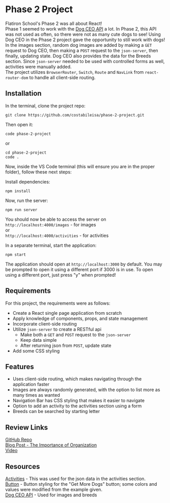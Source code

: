 # Phase 2 Project

Flatiron School's Phase 2 was all about React!  
Phase 1 seemed to work with the [Dog CEO API](https://dog.ceo/dog-api/documentation/) a lot. In Phase 2, this API was not used as often, so there were not as many cute dogs to see! Using Dog CEO in the Phase 2 project gave the opportunity to still work with dogs!  
In the images section, random dog images are added by making a `GET` request to Dog CEO, then making a `POST` request to the `json-server`, then finally, updating state. Dog CEO also provides the data for the Breeds section. Since `json-server` needed to be used with controlled forms as well, activities were manually added.  
The project utilizes `BrowserRouter`, `Switch`, `Route` and `NavLink` from `react-router-dom` to handle all client-side routing. 
    

## Installation
In the terminal, clone the project repo:
```console
git clone https://github.com/costabileisa/phase-2-project.git
```
Then open it:
```console
code phase-2-project
```
or
```console
cd phase-2-project
code .
```
Now, inside the VS Code terminal (this will ensure you are in the proper folder), follow these next steps:    

Install dependencies:
```console
npm install
```
Now, run the server:
```console
npm run server
```
You should now be able to access the server on     
`http://localhost:4000/images` - for images      
or     
`http://localhost:4000/activities` - for activities  
      
In a separate terminal, start the application:
```console
npm start
```
The application should open at `http://localhost:3000` by default. You may be prompted to open it using a different port if 3000 is in use. To open using a different port, just press "y" when prompted!
    
## Requirements
For this project, the requirements were as follows:
- Create a React single page application from scratch
- Apply knowledge of components, props, and state management
- Incorporate client-side routing
- Utilize `json-server` to create a RESTful api
    - Make both a `GET` and `POST` request to the `json-server`
    - Keep data simple
    - After returning json from `POST`, update state
- Add some CSS styling
    
## Features
- Uses client-side routing, which makes navigating through the application faster
- Images are always randomly generated, with the option to list more as many times as wanted
- Navigation Bar has CSS styling that makes it easier to navigate
- Option to add an activity to the activities section using a form
- Breeds can be searched by starting letter
    
## Review Links
[GitHub Repo](https://github.com/costabileisa/phase-2-project)  
[Blog Post - The Importance of Organization](https://medium.com/@costabileisa/the-importance-of-organization-2274d66c6b30)  
[Video]()
    
## Resources
[Activities](https://www.care.com/c/101-things-to-do-with-your-dog/) - This was used for the json data in the activities section.  
[Button](https://copy-paste-css.com/) - Button styling for the "Get More Dogs" button; some colors and values were modified from the example given.  
[Dog CEO API](https://dog.ceo/dog-api/documentation/) - Used for images and breeds